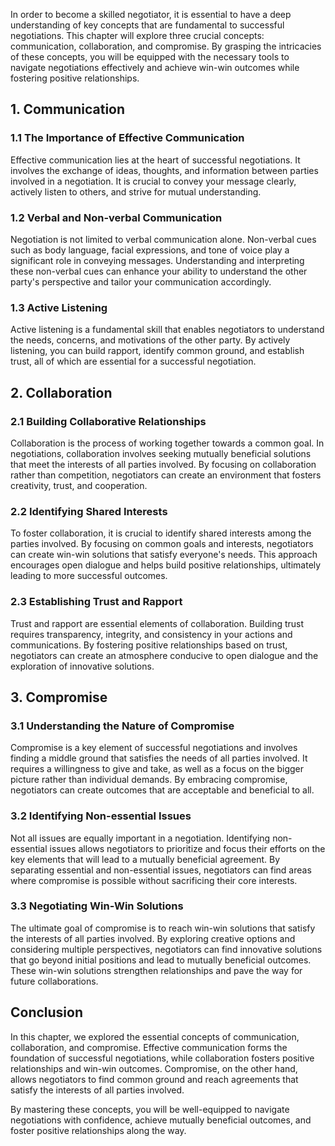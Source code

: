 
In order to become a skilled negotiator, it is essential to have a deep understanding of key concepts that are fundamental to successful negotiations. This chapter will explore three crucial concepts: communication, collaboration, and compromise. By grasping the intricacies of these concepts, you will be equipped with the necessary tools to navigate negotiations effectively and achieve win-win outcomes while fostering positive relationships.

## 1\. Communication

### 1.1 The Importance of Effective Communication

Effective communication lies at the heart of successful negotiations. It involves the exchange of ideas, thoughts, and information between parties involved in a negotiation. It is crucial to convey your message clearly, actively listen to others, and strive for mutual understanding.

### 1.2 Verbal and Non-verbal Communication

Negotiation is not limited to verbal communication alone. Non-verbal cues such as body language, facial expressions, and tone of voice play a significant role in conveying messages. Understanding and interpreting these non-verbal cues can enhance your ability to understand the other party's perspective and tailor your communication accordingly.

### 1.3 Active Listening

Active listening is a fundamental skill that enables negotiators to understand the needs, concerns, and motivations of the other party. By actively listening, you can build rapport, identify common ground, and establish trust, all of which are essential for a successful negotiation.

## 2\. Collaboration

### 2.1 Building Collaborative Relationships

Collaboration is the process of working together towards a common goal. In negotiations, collaboration involves seeking mutually beneficial solutions that meet the interests of all parties involved. By focusing on collaboration rather than competition, negotiators can create an environment that fosters creativity, trust, and cooperation.

### 2.2 Identifying Shared Interests

To foster collaboration, it is crucial to identify shared interests among the parties involved. By focusing on common goals and interests, negotiators can create win-win solutions that satisfy everyone's needs. This approach encourages open dialogue and helps build positive relationships, ultimately leading to more successful outcomes.

### 2.3 Establishing Trust and Rapport

Trust and rapport are essential elements of collaboration. Building trust requires transparency, integrity, and consistency in your actions and communications. By fostering positive relationships based on trust, negotiators can create an atmosphere conducive to open dialogue and the exploration of innovative solutions.

## 3\. Compromise

### 3.1 Understanding the Nature of Compromise

Compromise is a key element of successful negotiations and involves finding a middle ground that satisfies the needs of all parties involved. It requires a willingness to give and take, as well as a focus on the bigger picture rather than individual demands. By embracing compromise, negotiators can create outcomes that are acceptable and beneficial to all.

### 3.2 Identifying Non-essential Issues

Not all issues are equally important in a negotiation. Identifying non-essential issues allows negotiators to prioritize and focus their efforts on the key elements that will lead to a mutually beneficial agreement. By separating essential and non-essential issues, negotiators can find areas where compromise is possible without sacrificing their core interests.

### 3.3 Negotiating Win-Win Solutions

The ultimate goal of compromise is to reach win-win solutions that satisfy the interests of all parties involved. By exploring creative options and considering multiple perspectives, negotiators can find innovative solutions that go beyond initial positions and lead to mutually beneficial outcomes. These win-win solutions strengthen relationships and pave the way for future collaborations.

## Conclusion

In this chapter, we explored the essential concepts of communication, collaboration, and compromise. Effective communication forms the foundation of successful negotiations, while collaboration fosters positive relationships and win-win outcomes. Compromise, on the other hand, allows negotiators to find common ground and reach agreements that satisfy the interests of all parties involved.

By mastering these concepts, you will be well-equipped to navigate negotiations with confidence, achieve mutually beneficial outcomes, and foster positive relationships along the way.
